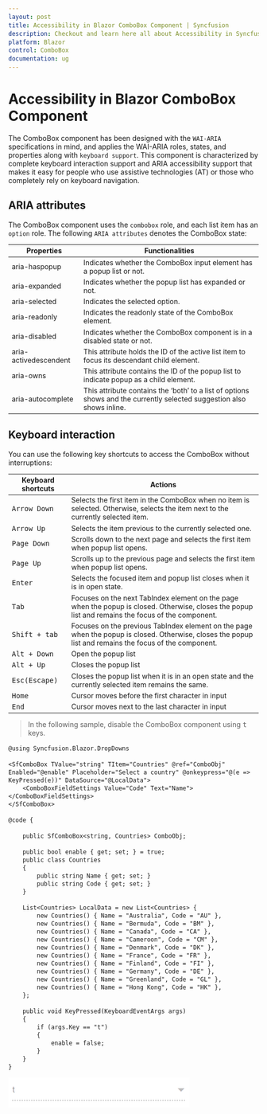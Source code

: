 ```yaml
---
layout: post
title: Accessibility in Blazor ComboBox Component | Syncfusion
description: Checkout and learn here all about Accessibility in Syncfusion Blazor ComboBox component and much more.
platform: Blazor
control: ComboBox
documentation: ug
---
```


# Accessibility in Blazor ComboBox Component

The ComboBox component has been designed with the `WAI-ARIA` specifications in mind, and applies the WAI-ARIA roles, states, and properties along with `keyboard support`. This component is characterized
by complete keyboard interaction support and ARIA accessibility support that makes it easy for people who use assistive technologies (AT) or those who completely rely on keyboard navigation.

## ARIA attributes

The ComboBox component uses the `combobox` role, and each list item has an `option` role. The following `ARIA attributes` denotes the ComboBox state:

| **Properties**        | **Functionalities**                                                                                                    |
| --------------------- | ---------------------------------------------------------------------------------------------------------------------- |
| aria-haspopup         | Indicates whether the ComboBox input element has a popup list or not.                                                  |
| aria-expanded         | Indicates whether the popup list has expanded or not.                                                                  |
| aria-selected         | Indicates the selected option.                                                                                         |
| aria-readonly         | Indicates the readonly state of the ComboBox element.                                                                  |
| aria-disabled         | Indicates whether the ComboBox component is in a disabled state or not.                                                |
| aria-activedescendent | This attribute holds the ID of the active list item to focus its descendant child element.                             |
| aria-owns             | This attribute contains the ID of the popup list to indicate popup as a child element.                                 |
| aria-autocomplete     | This attribute contains the ‘both’ to a list of options shows and the currently selected suggestion also shows inline. |

## Keyboard interaction

You can use the following key shortcuts to access the ComboBox without interruptions:

| **Keyboard shortcuts**  | **Actions**                                                                                                                                             |
| ----------------------- | ------------------------------------------------------------------------------------------------------------------------------------------------------- |
| <kbd>Arrow Down</kbd>   | Selects the first item in the ComboBox when no item is selected. Otherwise, selects the item next to the currently selected item.                          |
| <kbd>Arrow Up</kbd>     | Selects the item previous to the currently selected one.                                                                                                |
| <kbd>Page Down</kbd>    | Scrolls down to the next page and selects the first item when popup list opens.                                                                         |
| <kbd>Page Up</kbd>      | Scrolls up to the previous page and selects the first item when popup list opens.                                                                       |
| <kbd>Enter</kbd>        | Selects the focused item and popup list closes when it is in open state.                                                                                |
| <kbd>Tab</kbd>          | Focuses on the next TabIndex element on the page when the popup is closed. Otherwise, closes the popup list and remains the focus of the component.     |
| <kbd>Shift + tab </kbd> | Focuses on the previous TabIndex element on the page when the popup is closed. Otherwise, closes the popup list and remains the focus of the component. |
| <kbd>Alt + Down</kbd>   | Open the popup list                                                                                                                                     |
| <kbd>Alt + Up</kbd>     | Closes the popup list                                                                                                                                    |
| <kbd>Esc(Escape)</kbd>  | Closes the popup list when it is in an open state and the currently selected item remains the same.                                                     |
| <kbd>Home</kbd>         | Cursor moves before the first character in input                                                                                                      |
| <kbd>End</kbd>          | Cursor moves next to the last character in input                                                                                                         |

> In the following sample, disable the ComboBox component using <kbd>t</kbd> keys.

```cshtml
@using Syncfusion.Blazor.DropDowns

<SfComboBox TValue="string" TItem="Countries" @ref="ComboObj" Enabled="@enable" Placeholder="Select a country" @onkeypress="@(e => KeyPressed(e))" DataSource="@LocalData">
    <ComboBoxFieldSettings Value="Code" Text="Name"></ComboBoxFieldSettings>
</SfComboBox>

@code {

    public SfComboBox<string, Countries> ComboObj;

    public bool enable { get; set; } = true;
    public class Countries
    {
        public string Name { get; set; }
        public string Code { get; set; }
    }

    List<Countries> LocalData = new List<Countries> {
        new Countries() { Name = "Australia", Code = "AU" },
        new Countries() { Name = "Bermuda", Code = "BM" },
        new Countries() { Name = "Canada", Code = "CA" },
        new Countries() { Name = "Cameroon", Code = "CM" },
        new Countries() { Name = "Denmark", Code = "DK" },
        new Countries() { Name = "France", Code = "FR" },
        new Countries() { Name = "Finland", Code = "FI" },
        new Countries() { Name = "Germany", Code = "DE" },
        new Countries() { Name = "Greenland", Code = "GL" },
        new Countries() { Name = "Hong Kong", Code = "HK" },
    };

    public void KeyPressed(KeyboardEventArgs args)
    {
        if (args.Key == "t")
        {
            enable = false;
        }
    }
}
```


![Accessibility in Blazor ComboBox](./images/blazor-combobox-accessibility.png)
